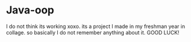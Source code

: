 # Java-oop
I do not think its working xoxo.
its a project I made in my freshman year in collage.
so basically I do not remember anything about it. 
GOOD LUCK!
